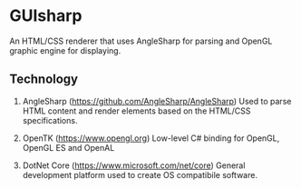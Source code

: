 # GUIsharp
An HTML/CSS renderer that uses AngleSharp for parsing and OpenGL graphic engine for displaying. 

## Technology
1. AngleSharp (https://github.com/AngleSharp/AngleSharp) 
Used  to parse HTML content and render elements based on the HTML/CSS specifications.

2. OpenTK (https://www.opengl.org)
Low-level C# binding for OpenGL, OpenGL ES and OpenAL

3. DotNet Core (https://www.microsoft.com/net/core)
General development platform used to create OS compatibile software.






